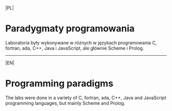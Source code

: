 |PL|

# Paradygmaty programowania

Laboratoria były wykonywane w różnych w językach programowania C, fortran, ada, C++, Java i JavaScript, ale głównie Scheme i Prolog.

---

|EN|

# Programming paradigms

The labs were done in a variety of C, fortran, ada, C++, Java and JavaScript programming languages, but mainly Scheme and Prolog.
